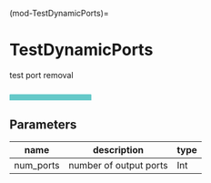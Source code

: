 (mod-TestDynamicPorts)=

# TestDynamicPorts
test port removal

<svg width="102.8em" height="4.6em" >
<style>.text { font: normal 1.0em sans-serif;}tspan{ font: italic 1.0em sans-serif;}.moduleName{ font: bold 1.0em sans-serif;}</style>
<rect x="0em" y="0.8em" width="10.28em" height="3.0em" rx="0.1em" ry="0.1em" style="fill:#64c8c8ff;" />
<text x="0.2em" y="2.6500000000000004em" class="moduleName" >TestDynamicPorts</text></svg>

## Parameters
|name|description|type|
|-|-|-|
|num_ports|number of output ports|Int|
